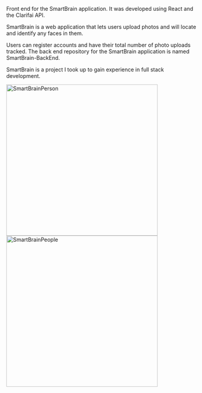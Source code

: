 Front end for the SmartBrain application. It was developed using React and the Clarifai API.

SmartBrain is a web application that lets users upload photos and will locate and identify any faces in them.

Users can register accounts and have their total number of photo uploads tracked. 
The back end repository for the SmartBrain application is named SmartBrain-BackEnd. 

SmartBrain is a project I took up to gain experience in full stack development.


<p float="left">
  <img height="400" alt="SmartBrainPerson" src="https://user-images.githubusercontent.com/45246430/117520722-b6eebb80-af77-11eb-9261-a0accc77f515.png">
  <img height="400" alt="SmartBrainPeople" src="https://user-images.githubusercontent.com/45246430/117520726-b8b87f00-af77-11eb-9616-0b46debb1849.png">
</p>
